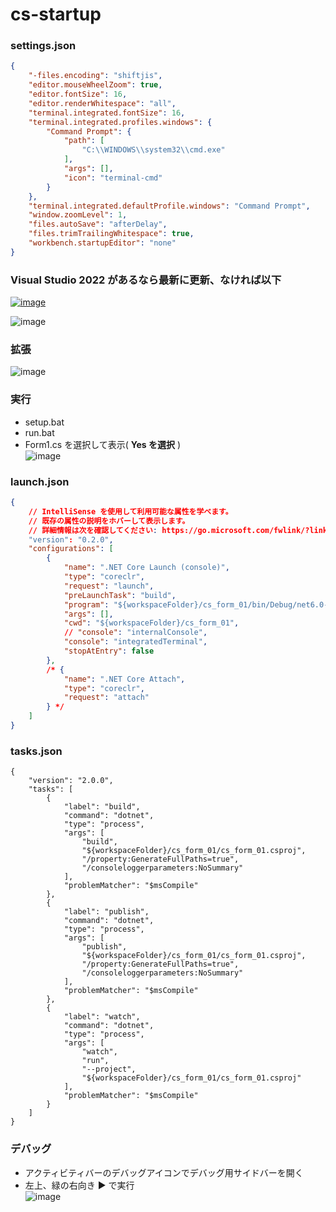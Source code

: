 # cs-startup

### settings.json
```json
{
    "-files.encoding": "shiftjis",
    "editor.mouseWheelZoom": true,
    "editor.fontSize": 16,
    "editor.renderWhitespace": "all",
    "terminal.integrated.fontSize": 16,
    "terminal.integrated.profiles.windows": {
        "Command Prompt": {
            "path": [
                "C:\\WINDOWS\\system32\\cmd.exe"
            ],
            "args": [],
            "icon": "terminal-cmd"
        }
    },
    "terminal.integrated.defaultProfile.windows": "Command Prompt",
    "window.zoomLevel": 1,
    "files.autoSave": "afterDelay",
    "files.trimTrailingWhitespace": true,
    "workbench.startupEditor": "none"
}
```
### Visual Studio 2022 があるなら最新に更新、なければ以下

[![image](https://user-images.githubusercontent.com/1501327/184050608-6b5c686f-324c-41cb-bd1d-4cd227003e58.png)](https://dotnet.microsoft.com/ja-jp/download/dotnet/6.0)

![image](https://user-images.githubusercontent.com/1501327/183581334-1f7641c8-fdb8-433f-9729-7c6e094740e1.png)

### 拡張
![image](https://user-images.githubusercontent.com/1501327/183583332-de4df410-9f25-4eb8-8aec-6a62e2d75bef.png)

### 実行
- setup.bat
- run.bat
- Form1.cs を選択して表示( **Yes を選択** )\
    ![image](https://user-images.githubusercontent.com/1501327/184465924-057b000d-e524-4732-ae21-5abd5869f5b1.png)

### launch.json
```json
{
    // IntelliSense を使用して利用可能な属性を学べます。
    // 既存の属性の説明をホバーして表示します。
    // 詳細情報は次を確認してください: https://go.microsoft.com/fwlink/?linkid=830387
    "version": "0.2.0",
    "configurations": [
        {
            "name": ".NET Core Launch (console)",
            "type": "coreclr",
            "request": "launch",
            "preLaunchTask": "build",
            "program": "${workspaceFolder}/cs_form_01/bin/Debug/net6.0-windows/cs_form_01.dll",
            "args": [],
            "cwd": "${workspaceFolder}/cs_form_01",
            // "console": "internalConsole",
            "console": "integratedTerminal",
            "stopAtEntry": false
        },
        /* {
            "name": ".NET Core Attach",
            "type": "coreclr",
            "request": "attach"
        } */
    ]
}
```

### tasks.json
```jsom
{
    "version": "2.0.0",
    "tasks": [
        {
            "label": "build",
            "command": "dotnet",
            "type": "process",
            "args": [
                "build",
                "${workspaceFolder}/cs_form_01/cs_form_01.csproj",
                "/property:GenerateFullPaths=true",
                "/consoleloggerparameters:NoSummary"
            ],
            "problemMatcher": "$msCompile"
        },
        {
            "label": "publish",
            "command": "dotnet",
            "type": "process",
            "args": [
                "publish",
                "${workspaceFolder}/cs_form_01/cs_form_01.csproj",
                "/property:GenerateFullPaths=true",
                "/consoleloggerparameters:NoSummary"
            ],
            "problemMatcher": "$msCompile"
        },
        {
            "label": "watch",
            "command": "dotnet",
            "type": "process",
            "args": [
                "watch",
                "run",
                "--project",
                "${workspaceFolder}/cs_form_01/cs_form_01.csproj"
            ],
            "problemMatcher": "$msCompile"
        }
    ]
}
```

### デバッグ
- アクティビティバーのデバッグアイコンでデバッグ用サイドバーを開く
- 左上、緑の右向き ▶ で実行\
    ![image](https://user-images.githubusercontent.com/1501327/184466220-c2a9d66a-4ffd-42a1-b67e-64c3f3d25668.png)





